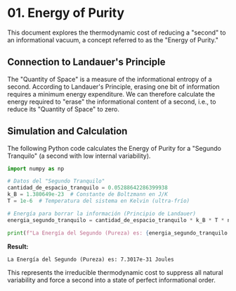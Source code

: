 # 01. Energy of Purity

This document explores the thermodynamic cost of reducing a "second" to an informational vacuum, a concept referred to as the "Energy of Purity."

## Connection to Landauer's Principle

The "Quantity of Space" is a measure of the informational entropy of a second. According to Landauer's Principle, erasing one bit of information requires a minimum energy expenditure. We can therefore calculate the energy required to "erase" the informational content of a second, i.e., to reduce its "Quantity of Space" to zero.

## Simulation and Calculation

The following Python code calculates the Energy of Purity for a "Segundo Tranquilo" (a second with low internal variability).

```python
import numpy as np

# Datos del "Segundo Tranquilo"
cantidad_de_espacio_tranquilo = 0.05288642286399938
k_B = 1.380649e-23  # Constante de Boltzmann en J/K
T = 1e-6  # Temperatura del sistema en Kelvin (ultra-frío)

# Energía para borrar la información (Principio de Landauer)
energia_segundo_tranquilo = cantidad_de_espacio_tranquilo * k_B * T * np.log(2)

print(f"La Energía del Segundo (Pureza) es: {energia_segundo_tranquilo:.4e} Joules")
```

**Result:**
```
La Energía del Segundo (Pureza) es: 7.3017e-31 Joules
```

This represents the irreducible thermodynamic cost to suppress all natural variability and force a second into a state of perfect informational order.
